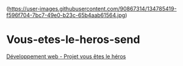 (https://user-images.githubusercontent.com/90867314/134785419-f596f704-7bc7-49e0-b23c-65b4aab61564.jpg)
# Vous-etes-le-heros-send
<a href="https://smnarnold.com/projets/vous-etes-le-heros">Développement web - Projet vous êtes le héros</a>
